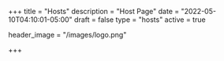 +++
title = "Hosts"
description = "Host Page"
date = "2022-05-10T04:10:01-05:00"
draft = false
type = "hosts"
active = true

header_image = "/images/logo.png"

+++
